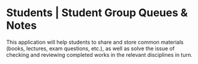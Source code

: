 # Students | Student Group Queues & Notes

This application will help students to share and store common materials (books,
lectures, exam questions, etc.), as well as solve the issue of checking and
reviewing completed works in the relevant disciplines in turn.
